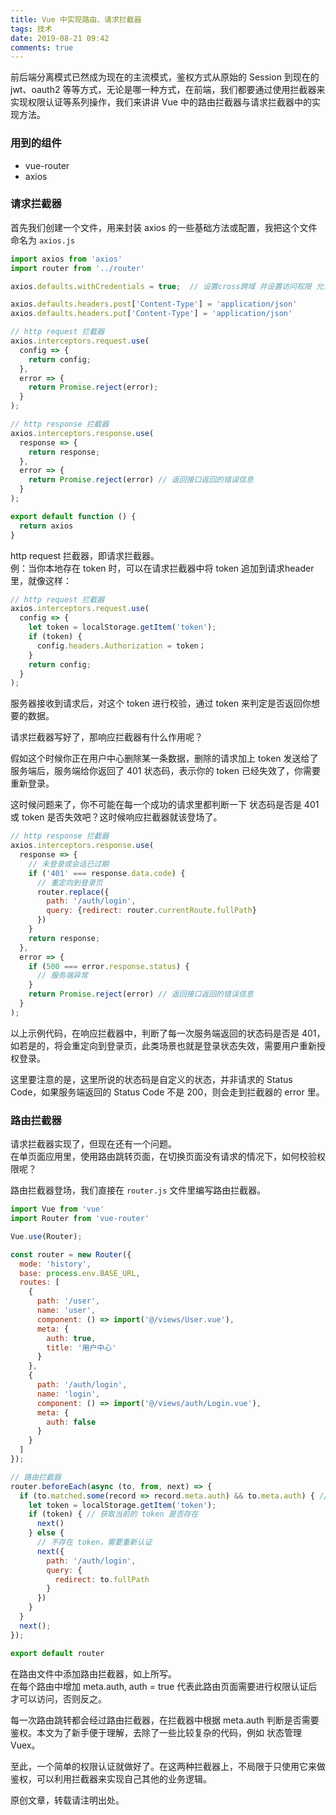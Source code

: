 ```yaml
---
title: Vue 中实现路由、请求拦截器
tags: 技术
date: 2019-08-21 09:42
comments: true
---
```


前后端分离模式已然成为现在的主流模式，鉴权方式从原始的 Session 到现在的 jwt、oauth2 等等方式，无论是哪一种方式，在前端，我们都要通过使用拦截器来实现权限认证等系列操作，我们来讲讲 Vue 中的路由拦截器与请求拦截器中的实现方法。

### 用到的组件
- vue-router
- axios

### 请求拦截器
  首先我们创建一个文件，用来封装 axios 的一些基础方法或配置，我把这个文件命名为 ```axios.js```
```javascript
import axios from 'axios'
import router from '../router'

axios.defaults.withCredentials = true;  // 设置cross跨域 并设置访问权限 允许跨域携带cookie信息

axios.defaults.headers.post['Content-Type'] = 'application/json'
axios.defaults.headers.put['Content-Type'] = 'application/json'

// http request 拦截器
axios.interceptors.request.use(
  config => {
    return config;
  },
  error => {
    return Promise.reject(error);
  }
);

// http response 拦截器
axios.interceptors.response.use(
  response => {
    return response;
  },
  error => {
    return Promise.reject(error) // 返回接口返回的错误信息
  }
);

export default function () {
  return axios
}
```
http request 拦截器，即请求拦截器。  
例：当你本地存在 token 时，可以在请求拦截器中将 token 追加到请求header 里，就像这样：
```javascript
// http request 拦截器
axios.interceptors.request.use(
  config => {
    let token = localStorage.getItem('token');
	if (token) {
      config.headers.Authorization = token；
    }
    return config;
  }
);
```
服务器接收到请求后，对这个 token 进行校验，通过 token 来判定是否返回你想要的数据。  

请求拦截器写好了，那响应拦截器有什么作用呢？  

假如这个时候你正在用户中心删除某一条数据，删除的请求加上 token 发送给了服务端后，服务端给你返回了 401 状态码，表示你的 token 已经失效了，你需要重新登录。  

这时候问题来了，你不可能在每一个成功的请求里都判断一下 状态码是否是 401 或 token 是否失效吧？这时候响应拦截器就该登场了。  

```javascript
// http response 拦截器
axios.interceptors.response.use(
  response => {
    // 未登录或会话已过期
    if ('401' === response.data.code) {
      // 重定向到登录页
      router.replace({
        path: '/auth/login',
        query: {redirect: router.currentRoute.fullPath}
      })
    }
    return response;
  },
  error => {
    if (500 === error.response.status) {
	  // 服务端异常  
    }
    return Promise.reject(error) // 返回接口返回的错误信息
  }
);
```

以上示例代码，在响应拦截器中，判断了每一次服务端返回的状态码是否是 401，如若是的，将会重定向到登录页，此类场景也就是登录状态失效，需要用户重新授权登录。  

这里要注意的是，这里所说的状态码是自定义的状态，并非请求的 Status Code，如果服务端返回的 Status Code 不是 200，则会走到拦截器的 error 里。

### 路由拦截器
请求拦截器实现了，但现在还有一个问题。  
在单页面应用里，使用路由跳转页面，在切换页面没有请求的情况下，如何校验权限呢？  

路由拦截器登场，我们直接在 ```router.js``` 文件里编写路由拦截器。  
```javascript
import Vue from 'vue'
import Router from 'vue-router'

Vue.use(Router);

const router = new Router({
  mode: 'history',
  base: process.env.BASE_URL,
  routes: [
    {
      path: '/user',
      name: 'user',
      component: () => import('@/views/User.vue'),
	  meta: {
	    auth: true,
		title: '用户中心'
	  }
    },
    {
      path: '/auth/login',
      name: 'login',
      component: () => import('@/views/auth/Login.vue'),
      meta: {
        auth: false
      }
    }
  ]
});

// 路由拦截器
router.beforeEach(async (to, from, next) => {
  if (to.matched.some(record => record.meta.auth) && to.meta.auth) { // 判断该路由是否需要登录权限
	let token = localStorage.getItem('token');
    if (token) { // 获取当前的 token 是否存在
      next()
    } else {
      // 不存在 token，需要重新认证
      next({
        path: '/auth/login',
        query: {
          redirect: to.fullPath
        }
      })
    }
  }
  next();
});

export default router
```

在路由文件中添加路由拦截器，如上所写。  
在每个路由中增加 meta.auth, auth = true 代表此路由页面需要进行权限认证后才可以访问，否则反之。  

每一次路由跳转都会经过路由拦截器，在拦截器中根据 meta.auth 判断是否需要鉴权。本文为了新手便于理解，去除了一些比较复杂的代码，例如 状态管理 Vuex。  

至此，一个简单的权限认证就做好了。在这两种拦截器上，不局限于只使用它来做鉴权，可以利用拦截器来实现自己其他的业务逻辑。


原创文章，转载请注明出处。
